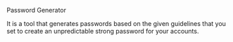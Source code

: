 Password Generator

It is a tool that generates passwords based on the given guidelines that you set to create an unpredictable strong password for your accounts.
